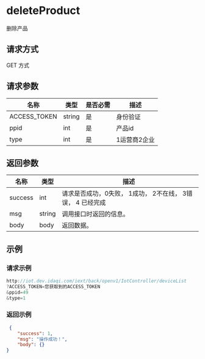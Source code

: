 # deleteProduct

删除产品

## 请求方式

GET 方式

## 请求参数

| 名称         | 类型   | 是否必需 | 描述         |
| ------------ | ------ | -------- | ------------ |
| ACCESS_TOKEN | string | 是       | 身份验证     |
| ppid         | int    | 是       | 产品id       |
| type         | int    | 是       | 1运营商2企业 |

## 返回参数

| 名称    | 类型   | 描述                                                       |
| ------- | ------ | ---------------------------------------------------------- |
| success | int    | 请求是否成功，0失败， 1成功， 2不在线， 3错误， 4 已经完成 |
| msg     | string | 调用接口时返回的信息。                                     |
| body    | body   | 返回数据。                                                 |



## 示例

### 请求示例

```java
http://iot.dev.idaqi.com/iext/back/openv1/IotController/deviceList
?ACCESS_TOKEN=您获取到的ACCESS_TOKEN
&ppid=49
&type=1
```

### 返回示例

```json
 {
    "success": 1,
    "msg": "操作成功！",
    "body": {}
}
```

